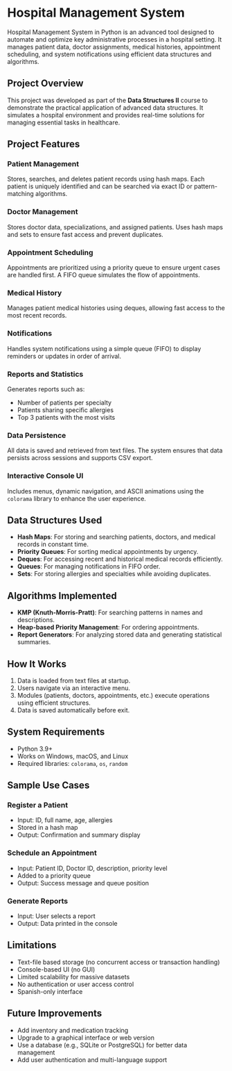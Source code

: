 # Hospital Management System

Hospital Management System in Python is an advanced tool designed to automate and optimize key administrative processes in a hospital setting. It manages patient data, doctor assignments, medical histories, appointment scheduling, and system notifications using efficient data structures and algorithms.

## Project Overview

This project was developed as part of the **Data Structures II** course to demonstrate the practical application of advanced data structures. It simulates a hospital environment and provides real-time solutions for managing essential tasks in healthcare.

## Project Features

### Patient Management  
Stores, searches, and deletes patient records using hash maps. Each patient is uniquely identified and can be searched via exact ID or pattern-matching algorithms.

### Doctor Management  
Stores doctor data, specializations, and assigned patients. Uses hash maps and sets to ensure fast access and prevent duplicates.

### Appointment Scheduling  
Appointments are prioritized using a priority queue to ensure urgent cases are handled first. A FIFO queue simulates the flow of appointments.

### Medical History  
Manages patient medical histories using deques, allowing fast access to the most recent records.

### Notifications  
Handles system notifications using a simple queue (FIFO) to display reminders or updates in order of arrival.

### Reports and Statistics  
Generates reports such as:
- Number of patients per specialty
- Patients sharing specific allergies
- Top 3 patients with the most visits

### Data Persistence  
All data is saved and retrieved from text files. The system ensures that data persists across sessions and supports CSV export.

### Interactive Console UI  
Includes menus, dynamic navigation, and ASCII animations using the `colorama` library to enhance the user experience.

## Data Structures Used

- **Hash Maps**: For storing and searching patients, doctors, and medical records in constant time.
- **Priority Queues**: For sorting medical appointments by urgency.
- **Deques**: For accessing recent and historical medical records efficiently.
- **Queues**: For managing notifications in FIFO order.
- **Sets**: For storing allergies and specialties while avoiding duplicates.

## Algorithms Implemented

- **KMP (Knuth-Morris-Pratt)**: For searching patterns in names and descriptions.
- **Heap-based Priority Management**: For ordering appointments.
- **Report Generators**: For analyzing stored data and generating statistical summaries.

## How It Works

1. Data is loaded from text files at startup.
2. Users navigate via an interactive menu.
3. Modules (patients, doctors, appointments, etc.) execute operations using efficient structures.
4. Data is saved automatically before exit.

## System Requirements

- Python 3.9+
- Works on Windows, macOS, and Linux
- Required libraries: `colorama`, `os`, `random`

## Sample Use Cases

### Register a Patient
- Input: ID, full name, age, allergies
- Stored in a hash map
- Output: Confirmation and summary display

### Schedule an Appointment
- Input: Patient ID, Doctor ID, description, priority level
- Added to a priority queue
- Output: Success message and queue position

### Generate Reports
- Input: User selects a report
- Output: Data printed in the console

## Limitations

- Text-file based storage (no concurrent access or transaction handling)
- Console-based UI (no GUI)
- Limited scalability for massive datasets
- No authentication or user access control
- Spanish-only interface

## Future Improvements

- Add inventory and medication tracking
- Upgrade to a graphical interface or web version
- Use a database (e.g., SQLite or PostgreSQL) for better data management
- Add user authentication and multi-language support
